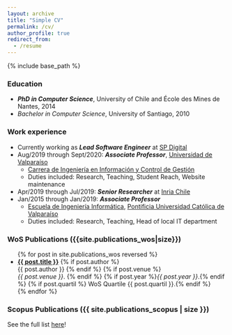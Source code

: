 ```yaml
---
layout: archive
title: "Simple CV"
permalink: /cv/
author_profile: true
redirect_from:
  - /resume
---
```


{% include base_path %}

### Education
* ***PhD in Computer Science***, University of Chile and École des Mines de Nantes, 2014
* *Bachelor in Computer Science*, University of Santiago, 2010

### Work experience

* Currently working as ***Lead Software Engineer*** at [SP Digital](https://spdigital.cl)
* Aug/2019 through Sept/2020: ***Associate Professor***, [Universidad de Valparaíso](http://www.uv.cl)
  * [Carrera de Ingeniería en Información y Control de Gestión](http://iicg.uv.cl)
  * Duties included: Research, Teaching, Student Reach, Website maintenance
* Apr/2019 through Jul/2019: ***Senior Researcher*** at [Inria Chile](http://www.inria.cl)
* Jan/2015 through Jan/2019: ***Associate Professor***
  * [Escuela de Ingeniería Informática](http://www.inf.ucv.cl), [Pontificia Universidad Católica de Valparaíso](http://www.pucv.cl)
  * Duties included: Research, Teaching, Head of local IT department

### WoS Publications ({{site.publications_wos|size}})
  <ul>{% for post in site.publications_wos reversed %}
    <li>    
    <a href="{{ base_path }}{{ post.url }}" rel="permalink"><b>{{ post.title }}</b></a>
    {% if post.author %}
      <br/>{{ post.author }}
    {% endif %}
    {% if post.venue %}
      <br/><i>{{ post.venue }}</i>.
    {% endif %}  
    {% if post.year %}<i>{{ post.year }}</i>.{% endif %}
    {% if post.quartil %} WoS Quartile {{ post.quartil }}.{% endif %}
    </li>
    <!-- {% include archive-single-cv.html %} -->
  {% endfor %}</ul>

### Scopus Publications ({{ site.publications_scopus | size }})
See the full list [here](/publications)!
  
<!-- ### Talks
  <ul>{% for post in site.talks %}
    {% include archive-single-talk-cv.html %}
  {% endfor %}</ul>
  
### Teaching
  <ul>{% for post in site.teaching %}
    {% include archive-single-cv.html %}
  {% endfor %}</ul>
  
### Service and leadership
* Currently signed in to 43 different slack teams -->
